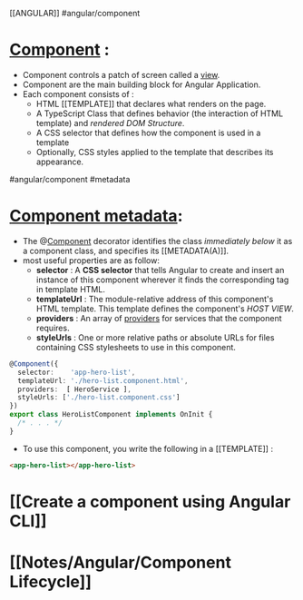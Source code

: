 [[ANGULAR]]
 #angular/component
# [Component](https://angular.io/guide/component-overview) :
- Component controls a patch of screen called a [view](https://angular.io/guide/glossary#view).
- Component are the main building block for Angular Application.
- Each component consists of :
	- HTML [[TEMPLATE]]  that declares what renders on the page.
	- A TypeScript Class that defines behavior (the interaction of HTML template) and *rendered DOM Structure*.
	- A CSS selector that defines how the component is used in a template
	- Optionally, CSS styles applied to the template that describes its appearance.

#angular/component #metadata 
# [Component metadata](https://angular.io/guide/architecture-components#component-metadata): 
- The @[Component](https://angular.io/api/core/Component) decorator identifies the class *immediately below* it as a component class, and specifies its [[METADATA(A)]].
- most useful properties are as follow:
	- **selector** : A **CSS selector** that tells Angular to create and insert an instance of this component wherever it finds the corresponding tag in template HTML.
	- **templateUrl** : The module-relative address of this component's HTML template.  This template defines the component's *HOST VIEW*.
	- **providers** : An array of [providers](https://angular.io/guide/glossary#provider) for services that the component requires.
	- **styleUrls** : One or more relative paths or absolute URLs for files containing CSS stylesheets to use in this component.
 
```typescript
@Component({
  selector:    'app-hero-list',
  templateUrl: './hero-list.component.html',
  providers:  [ HeroService ],
  styleUrls: ['./hero-list.component.css']
})
export class HeroListComponent implements OnInit {
  /* . . . */
}
```
- To use this component, you write the following in a [[TEMPLATE]] : 
```html
<app-hero-list></app-hero-list>
```

# [[Create a component using Angular CLI]]
# [[Notes/Angular/Component Lifecycle]]
